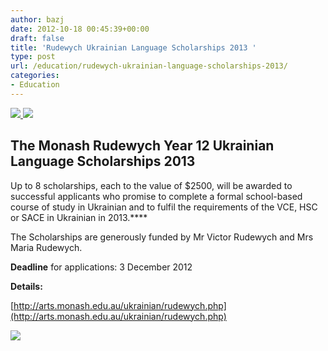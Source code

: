 ```yaml
---
author: bazj
date: 2012-10-18 00:45:39+00:00
draft: false
title: 'Rudewych Ukrainian Language Scholarships 2013 '
type: post
url: /education/rudewych-ukrainian-language-scholarships-2013/
categories:
- Education
---
```


[![](http://www.ozeukes.com/wp-content/uploads/2012/10/Clayton_-_Monash_University-with-words-thumb1.jpg)
](http://www.ozeukes.com/wp-content/uploads/2012/10/Clayton_-_Monash_University-with-words-thumb1.jpg)[![](http://www.ozeukes.com/wp-content/uploads/2012/10/Monash-header-3quarter3.jpg)
](http://www.ozeukes.com/wp-content/uploads/2012/10/Monash-header-3quarter3.jpg)


## **The Monash Rudewych Year 12 Ukrainian Language Scholarships 2013**


Up to 8 scholarships, each to the value of $2500, will be awarded to successful applicants who promise to complete a formal school-based course of study in Ukrainian and to fulfil the requirements of the VCE, HSC or SACE in Ukrainian in 2013.****

The Scholarships are generously funded by Mr Victor Rudewych and Mrs Maria Rudewych.

**Deadline** for applications: 3 December 2012



**Details:**

[http://arts.monash.edu.au/ukrainian/rudewych.php](http://arts.monash.edu.au/ukrainian/rudewych.php)

[![](http://www.ozeukes.com/wp-content/uploads/2012/10/Monash-Logo1.jpg)
](http://www.ozeukes.com/wp-content/uploads/2012/10/Monash-Logo1.jpg)
